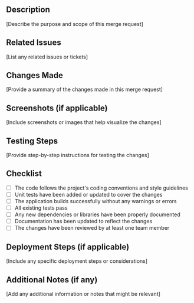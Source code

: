 ## Description
[Describe the purpose and scope of this merge request]

## Related Issues
[List any related issues or tickets]

## Changes Made
[Provide a summary of the changes made in this merge request]

## Screenshots (if applicable)
[Include screenshots or images that help visualize the changes]

## Testing Steps
[Provide step-by-step instructions for testing the changes]

## Checklist
- [ ] The code follows the project's coding conventions and style guidelines
- [ ] Unit tests have been added or updated to cover the changes
- [ ] The application builds successfully without any warnings or errors
- [ ] All existing tests pass
- [ ] Any new dependencies or libraries have been properly documented
- [ ] Documentation has been updated to reflect the changes
- [ ] The changes have been reviewed by at least one team member

## Deployment Steps (if applicable)
[Include any specific deployment steps or considerations]

## Additional Notes (if any)
[Add any additional information or notes that might be relevant]

